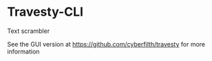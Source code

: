 # Travesty-CLI
Text scrambler

See the GUI version at https://github.com/cyberfilth/travesty for more information
